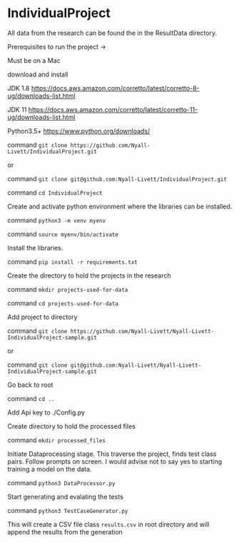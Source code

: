 # IndividualProject

All data from the research can be found the in the ResultData directory.


Prerequisites to run the project ->

Must be on a Mac

download and install

JDK 1.8 https://docs.aws.amazon.com/corretto/latest/corretto-8-ug/downloads-list.html

JDK 11 https://docs.aws.amazon.com/corretto/latest/corretto-11-ug/downloads-list.html

Python3.5+ https://www.python.org/downloads/

command `git clone https://github.com/Nyall-Livett/IndividualProject.git`

or

command `git clone git@github.com:Nyall-Livett/IndividualProject.git`

command `cd IndividualProject`

Create and activate python environment where the libraries can be installed.

command `python3 -m venv myenv`

command `source myenv/bin/activate`

Install the libraries.

command `pip install -r requirements.txt`

Create the directory to hold the projects in the research

command `mkdir projects-used-for-data`

command `cd projects-used-for-data`

Add project to directory

command `git clone https://github.com/Nyall-Livett/Nyall-Livett-IndividualProject-sample.git`

or 

command `git clone git@github.com:Nyall-Livett/Nyall-Livett-IndividualProject-sample.git`

Go back to root

command `cd ..`

Add Api key to ./Config.py

Create directory to hold the processed files

command `mkdir processed_files`

Initiate Dataprocessing stage. This traverse the project, finds test class pairs.
Follow prompts on screen. I would advise not to say yes to starting training a model on the data. 

command `python3 DataProcessor.py`

Start generating and evalating the tests

command `python3 TestCaseGenerator.py`

This will create a CSV file class `results.csv` in root directory and will append the results from the generation
